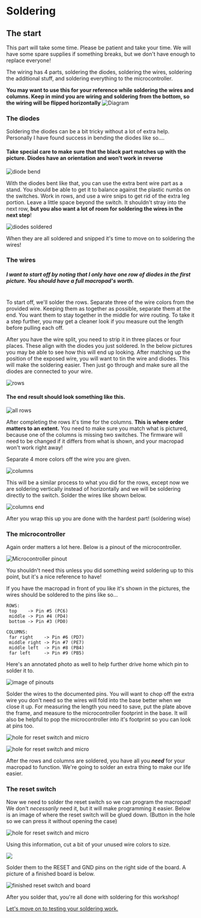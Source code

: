 # Soldering

## The start

This part will take some time. Please be patient and take your time. We will have some spare supplies if something breaks, but we don't have enough to replace everyone!

The wiring has 4 parts, soldering the diodes, soldering the wires, soldering the additional stuff, and soldering everything to the microcontroller.


**You may want to use this for your reference while soldering the wires and columns. Keep in mind you are wiring and soldering from the bottom, so the wiring will be flipped horizontally**
![Diagram](images/Circurit.PNG)

### The diodes

Soldering the diodes can be a bit tricky without a lot of extra help. Personally I have found success in bending the diodes like so....

#### **Take special care to make sure that the black part matches up with the picture. Diodes have an orientation and won't work in reverse**

![diode bend](images/diode.jpg)

With the diodes bent like that, you can use the extra bent wire part as a stand. You should be able to get it to balance against the plastic numbs on the switches. Work in rows, and use a wire snips to get rid of the extra leg portion. Leave a little space beyond the switch. It shouldn't stray into the next row, **but you also want a lot of room for soldering the wires in the next step**!

![diodes soldered](images/didoes-on-switch.jpg)

When they are all soldered and snipped it's time to move on to soldering the wires!

### The wires

##### I want to start off by noting that I only have one row of diodes in the first picture. You should have a full macropad's worth.
<br>
 To start off, we'll solder the rows. Separate three of the wire colors from the provided wire. Keeping them as together as possible, separate them at the end. You want them to stay together in the middle for wire routing. To take it a step further, you may get a cleaner look if you measure out the length before pulling each off.

 After you have the wire split, you need to strip it in three places or four places. These align with the diodes you just soldered. In the below pictures you may be able to see how this will end up looking. After matching up the position of the exposed wire, you will want to tin the wire and diodes. This will make the soldering easier. Then just go through and make sure all the diodes are connected to your wire.

![rows](images/rows.jpg)

#### The end result should look something like this.

![all rows](images/rows-more.jpg)

After completing the rows it's time for the columns. **This is where order matters to an extent.** You need to make sure you match what is pictured, because one of the columns is missing two switches. The firmware will need to be changed if it differs from what is shown, and your macropad won't work right away!

Separate 4 more colors off the wire you are given.

![columns](images/columns.jpg)

This will be a similar process to what you did for the rows, except now we are soldering vertically instead of horizontally and we will be soldering directly to the switch. Solder the wires like shown below.

![columns end](images/colums-done.jpg)

After you wrap this up you are done with the hardest part! (soldering wise)

### The microcontroller

Again order matters a lot here. Below is a pinout of the microcontroller.

![Microcontroller pinout](images/pighixxx-promicropinout.jpg)

You shouldn't need this unless you did something weird soldering up to this point, but it's a nice reference to have!

If you have the macropad in front of you like it's shown in the pictures, the wires should be soldered to the pins like so...

```
ROWS:
 top    -> Pin #5 (PC6)
 middle -> Pin #4 (PD4)
 bottom -> Pin #3 (PD0)

COLUMNS:
 far right    -> Pin #6 (PD7)
 middle right -> Pin #7 (PE7)
 middle left  -> Pin #8 (PB4)
 far left     -> Pin #9 (PB5)
```

Here's an annotated photo as well to help further drive home which pin to solder it to.

![image of pinouts](images/columns-done-annotated.jpg)

Solder the wires to the documented pins. You will want to chop off the extra wire you don't need so the wires will fold into the base better when we close it up. For measuring the length you need to save, put the plate above the frame, and measure to the microcontroller footprint in the base. It will also be helpful to pop the microcontroller into it's footprint so you can look at pins too.

![hole for reset switch and micro](images/positioning.JPG)


![hole for reset switch and micro](images/microcontroller.JPG)

After the rows and columns are soldered, you have all you ***need*** for your macropad to function. We're going to solder an extra thing to make our life easier.

### The reset switch

Now we need to solder the reset switch so we can program the macropad! We don't *necessarily* need it, but it will make programming it easier. Below is an image of where the reset switch will be glued down. (Button in the hole so we can press it without opening the case)

![hole for reset switch and micro](images/positioning.JPG)

Using this information, cut a bit of your unused wire colors to size.

![](images/soldered-switch.JPG)

Solder them to the RESET and GND pins on the right side of the board. A picture of a finished board is below.

![finished reset switch and board](images/finished.JPG)

After you solder that, you're all done with soldering for this workshop!

[Let's move on to testing your soldering work.](test-wrapup.md)

